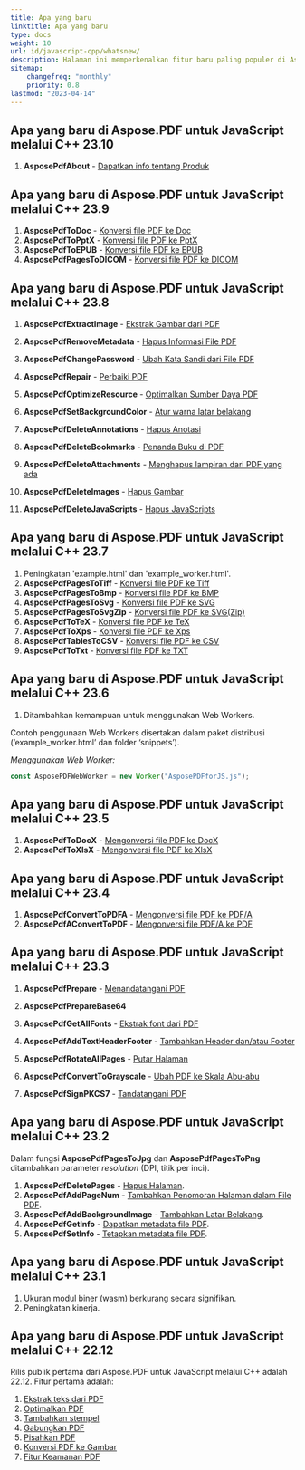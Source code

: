 ```yaml
---
title: Apa yang baru
linktitle: Apa yang baru
type: docs
weight: 10
url: id/javascript-cpp/whatsnew/
description: Halaman ini memperkenalkan fitur baru paling populer di Aspose.PDF untuk JavaScript yang telah diperkenalkan dalam rilis terbaru.
sitemap:
    changefreq: "monthly"
    priority: 0.8
lastmod: "2023-04-14"
---
```


## Apa yang baru di Aspose.PDF untuk JavaScript melalui C++ 23.10

1. **AsposePdfAbout** - [Dapatkan info tentang Produk](/pdf/javascript-cpp/get-info-about-product/)

## Apa yang baru di Aspose.PDF untuk JavaScript melalui C++ 23.9

1. **AsposePdfToDoc** - [Konversi file PDF ke Doc](/pdf/javascript-cpp/conversion/)
1. **AsposePdfToPptX** - [Konversi file PDF ke PptX](/pdf/javascript-cpp/conversion/)
1. **AsposePdfToEPUB** - [Konversi file PDF ke EPUB](/pdf/javascript-cpp/conversion/)
1. **AsposePdfPagesToDICOM** - [Konversi file PDF ke DICOM](/pdf/javascript-cpp/conversion/)

## Apa yang baru di Aspose.PDF untuk JavaScript melalui C++ 23.8

1. **AsposePdfExtractImage** - [Ekstrak Gambar dari PDF](/pdf/javascript-cpp/extract-images-from-the-pdf-file/)
1. **AsposePdfRemoveMetadata** - [Hapus Informasi File PDF](/pdf/javascript-cpp/pdf-file-metadata/)
1. **AsposePdfChangePassword** - [Ubah Kata Sandi dari File PDF](/pdf/javascript-cpp/change-password-pdf/)
1. **AsposePdfRepair** - [Perbaiki PDF](/pdf/javascript-cpp/repair-pdf/)
1. **AsposePdfOptimizeResource** - [Optimalkan Sumber Daya PDF](/pdf/javascript-cpp/optimize-pdf-resources/)
1. **AsposePdfSetBackgroundColor** - [Atur warna latar belakang](/pdf/javascript-cpp/set-background-color/)
1. **AsposePdfDeleteAnnotations** - [Hapus Anotasi](/pdf/javascript-cpp/delete-annotation/)
1. **AsposePdfDeleteBookmarks** - [Penanda Buku di PDF](/pdf/javascript-cpp/bookmark/)
1. **AsposePdfDeleteAttachments** - [Menghapus lampiran dari PDF yang ada](/pdf/javascript-cpp/removing-attachment-from-an-existing-pdf/)
1. **AsposePdfDeleteImages** - [Hapus Gambar](/pdf/javascript-cpp/delete-images-from-pdf-file/)

1. **AsposePdfDeleteJavaScripts** - [Hapus JavaScripts](/pdf/javascript-cpp/delete-javascripts/)

## Apa yang baru di Aspose.PDF untuk JavaScript melalui C++ 23.7

1. Peningkatan 'example.html' dan 'example_worker.html'.
1. **AsposePdfPagesToTiff** - [Konversi file PDF ke Tiff](/pdf/javascript-cpp/conversion/)
1. **AsposePdfPagesToBmp** - [Konversi file PDF ke BMP](/pdf/javascript-cpp/conversion/)
1. **AsposePdfPagesToSvg** - [Konversi file PDF ke SVG](/pdf/javascript-cpp/conversion/)
1. **AsposePdfPagesToSvgZip** - [Konversi file PDF ke SVG(Zip)](/pdf/javascript-cpp/conversion/)
1. **AsposePdfToTeX** - [Konversi file PDF ke TeX](/pdf/javascript-cpp/conversion/)
1. **AsposePdfToXps** - [Konversi file PDF ke Xps](/pdf/javascript-cpp/conversion/)
1. **AsposePdfTablesToCSV** - [Konversi file PDF ke CSV](/pdf/javascript-cpp/conversion/)
1. **AsposePdfToTxt** - [Konversi file PDF ke TXT](/pdf/javascript-cpp/conversion/)


## Apa yang baru di Aspose.PDF untuk JavaScript melalui C++ 23.6

1. Ditambahkan kemampuan untuk menggunakan Web Workers.

Contoh penggunaan Web Workers disertakan dalam paket distribusi (‘example_worker.html’ dan folder ‘snippets’).

_Menggunakan Web Worker:_

```js
const AsposePDFWebWorker = new Worker("AsposePDFforJS.js");
```

## Apa yang baru di Aspose.PDF untuk JavaScript melalui C++ 23.5

1. **AsposePdfToDocX** - [Mengonversi file PDF ke DocX](/pdf/javascript-cpp/conversion/)
1. **AsposePdfToXlsX** - [Mengonversi file PDF ke XlsX](/pdf/javascript-cpp/conversion/)

## Apa yang baru di Aspose.PDF untuk JavaScript melalui C++ 23.4

1. **AsposePdfConvertToPDFA** - [Mengonversi file PDF ke PDF/A](/pdf/javascript-cpp/conversion/)
1. **AsposePdfAConvertToPDF** - [Mengonversi file PDF/A ke PDF](/pdf/javascript-cpp/conversion/)

## Apa yang baru di Aspose.PDF untuk JavaScript melalui C++ 23.3

1. **AsposePdfPrepare** - [Menandatangani PDF](/pdf/javascript-cpp/sign-pdf/)
1. **AsposePdfPrepareBase64**
1. **AsposePdfGetAllFonts** - [Ekstrak font dari PDF](/pdf/javascript-cpp/extract-fonts-from-pdf/)

1. **AsposePdfAddTextHeaderFooter** - [Tambahkan Header dan/atau Footer](/pdf/javascript-cpp/add-headers-and-footers-of-pdf-file/)
1. **AsposePdfRotateAllPages** - [Putar Halaman](/pdf/javascript-cpp/rotate-pages/)
1. **AsposePdfConvertToGrayscale** - [Ubah PDF ke Skala Abu-abu](/pdf/javascript-cpp/conversion/)
1. **AsposePdfSignPKCS7** - [Tandatangani PDF](/pdf/javascript-cpp/sign-pdf/)

## Apa yang baru di Aspose.PDF untuk JavaScript melalui C++ 23.2

Dalam fungsi **AsposePdfPagesToJpg** dan **AsposePdfPagesToPng** ditambahkan parameter *resolution* (DPI, titik per inci).

1. **AsposePdfDeletePages** - [Hapus Halaman](/pdf/javascript-cpp/delete-pages/).
1. **AsposePdfAddPageNum** - [Tambahkan Penomoran Halaman dalam File PDF](/pdf/javascript-cpp/add-page-number/).
1. **AsposePdfAddBackgroundImage** - [Tambahkan Latar Belakang](/pdf/javascript-cpp/add-backgrounds/).
1. **AsposePdfGetInfo** - [Dapatkan metadata file PDF](/pdf/javascript-cpp/pdf-file-metadata/).
1. **AsposePdfSetInfo** - [Tetapkan metadata file PDF](/pdf/javascript-cpp/pdf-file-metadata/).

## Apa yang baru di Aspose.PDF untuk JavaScript melalui C++ 23.1

1. Ukuran modul biner (wasm) berkurang secara signifikan.
1. Peningkatan kinerja.

## Apa yang baru di Aspose.PDF untuk JavaScript melalui C++ 22.12

Rilis publik pertama dari Aspose.PDF untuk JavaScript melalui C++ adalah 22.12. Fitur pertama adalah:

1. [Ekstrak teks dari PDF](/pdf/javascript-cpp/extract-text/)
1. [Optimalkan PDF](/pdf/javascript-cpp/optimize-pdf/)
1. [Tambahkan stempel](/pdf/javascript-cpp/stamping/)
1. [Gabungkan PDF](/pdf/javascript-cpp/merge-pdf/)
1. [Pisahkan PDF](/pdf/javascript-cpp/split-pdf/)
1. [Konversi PDF ke Gambar](/pdf/javascript-cpp/conversion/)
1. [Fitur Keamanan PDF](/pdf/javascript-cpp/decrypt-pdf/)